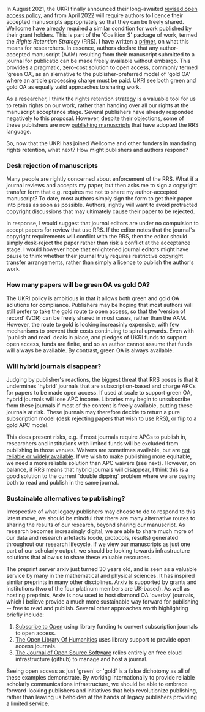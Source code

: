 In August 2021, the UKRI finally announced their long-awaited [revised
open access
policy](https://www.ukri.org/news/ukri-announces-new-open-access-policy/),
and from April 2022 will require authors to licence their accepted
manuscripts appropriately so that they can be freely shared.  Wellcome
have already required a similar condition for work published by their
grant holders.  This is part of the 'Coalition S' package of work,
termed the *Rights Retention Strategy* (RRS).  I have written a
[primer](https://bit.ly/rrs-primer), on what this means for
researchers.  In essence, authors declare that any author-accepted
manuscript (AAM) resulting from their manuscript submitted to a
journal for publicatio can be made freely available without embargo.
This provides a pragmatic, zero-cost solution to open access, commonly
termed 'green OA', as an alernative to the publisher-preferred model
of 'gold OA' where an article processing charge must be paid.  UKRI
see both green and gold OA as equally valid approaches to sharing
work.

As a researcher, I think the rights retention strategy is a valuable
tool for us to retain rights on our work, rather than handing over all
our rights at the manuscript acceptance stage.  Several publishers
have already responded negatively to this proposal.  However, despite
their objections, some of these publishers are now [publishing
manuscripts](Ross?) that have adopted the RRS language.

So, now that the UKRI has joined Wellcome and other funders in
mandating rights retention, what next?  How might publishers and
authors respond?

### Desk rejection of manuscripts

Many people are rightly concerned about enforcement of the RRS.  What
if a journal reviews and accepts my paper, but then asks me to sign a
copyright transfer form that e.g. requires me not to share my
author-accepted manuscript?  To date, most authors simply sign the
form to get their paper into press as soon as possible.  Authors,
rightly will want to avoid protracted copyright discussions that may
ultimately cause their paper to be rejected.

In response, I would suggest that journal editors are under no
compulsion to accept papers for review that use RRS.  If the editor
notes that the journal's copyright requirements will conflict with the
RRS, then the editor should simply desk-reject the paper rather than
risk a conflict at the acceptance stage.  I would however hope that
enlightened journal editors might have pause to think whether their
journal truly requires restrictive copyright transfer arrangements,
rather than simply a licence to publish the author's work.

### How many papers will be green OA vs gold OA?

The UKRI policy is ambitious in that it allows both green and gold OA
solutions for compliance.  Publishers may be hoping that most authors
will still prefer to take the gold route to open access, so that the
'version of record' (VOR) can be freely shared in most cases, rather
than the AAM.  However, the route to gold is looking increasinly
expensive, with few mechanisms to prevent their costs continuing to
spiral upwards.  Even with 'publish and read' deals in place, and
pledges of UKRI funds to support open access, funds are finite, and so
an author cannot assume that funds will always be available.  By
contrast, green OA is always available.

### Will hybrid journals disappear?

Judging by publisher's reactions, the biggest threat that RRS poses is
that it undermines 'hybrid' journals that are subscription-based and
charge APCs for papers to be made open access.  If used at scale to
support green OA, hybrid journals will lose APC income.  Libraries may
begin to unsubscribe from these journals if most of the content is
freely available, putting these journals at risk.  These journals may
therefore decide to return a pure subscription model (desk rejecting
papers that wish to use RRS), or flip to a gold APC model.

This does present risks, e.g. if most journals require APCs to publish
in, researchers and institutions with limited funds will be excluded
from publishing in those venues.  Waivers are sometimes available, but
are [not reliable or widely
available](https://www.nature.com/articles/d41586-021-02173-7).  If we
wish to make publishing more equitable, we need a more reliable
solution than APC waivers (see next).  However, on balance, if RRS
means that hybrid journals will disappear, I think this is a good
solution to the current 'double dipping' problem where we are paying
both to read and publish in the same journal.

### Sustainable alternatives to publishing?

Irrespective of what legacy publishers may choose to do to respond to
this latest move, we should be mindful that there are many alternative
routes to sharing the results of our research, beyond sharing our
manuscript.  As research becomes increasingly digital, we are able to
share much more of our data and research artefacts (code, protocols,
results) generated throughout our research lifecycle.  If we view our
manuscripts as just one part of our scholarly output, we should be
looking towards infrastructure solutions that allow us to share these
valuable resources.

The preprint server arxiv just turned 30 years old, and is seen as a
valuable service by many in the mathematical and physical sciences.
It has inspired similar preprints in many other disciplines.  Arxiv is
supported by grants and institutions (two of the four platinum members
are UK-based).  As well as hosting preprints, Arxiv is now used to
host diamond OA 'overlay' journals, which I believe provide a much
more sustainable way forward for publishing -- free to read and
publish.  Several other approaches worth highlighting briefly include:

1. [Subscribe to Open](https://subscribetoopencommunity.org/) using
   library funding to convert subscription journals to open access.
2. [The Open Library Of Humanities](https://www.openlibhums.org/) uses
   library support to provide open access journals.
3. [The Journal of Open Source Software](https://joss.theoj.org/)
   relies entirely on free cloud infrastructure (github) to manage and
   host a journal.

Seeing open access as just 'green' or 'gold' is a false dichotomy as
all of these examples demonstrate.  By working internationally to
provide reliable scholarly communications infrastructure, we should be
able to embrace forward-looking publishers and initiatives that help
revolutionize publishing, rather than leaving us beholden at the hands
of legacy publishers providing a limited service.
